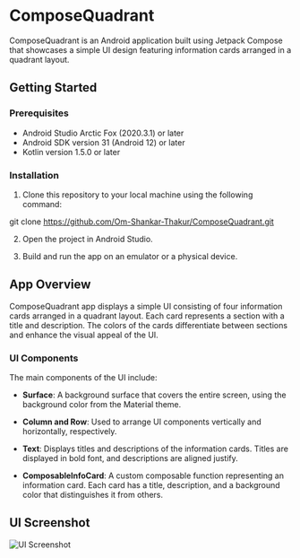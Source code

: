 # ComposeQuadrant

ComposeQuadrant is an Android application built using Jetpack Compose that showcases a simple UI design featuring information cards arranged in a quadrant layout.

## Getting Started

### Prerequisites

- Android Studio Arctic Fox (2020.3.1) or later
- Android SDK version 31 (Android 12) or later
- Kotlin version 1.5.0 or later

### Installation

1. Clone this repository to your local machine using the following command:

git clone https://github.com/Om-Shankar-Thakur/ComposeQuadrant.git

2. Open the project in Android Studio.

3. Build and run the app on an emulator or a physical device.

## App Overview

ComposeQuadrant app displays a simple UI consisting of four information cards arranged in a quadrant layout. Each card represents a section with a title and description. The colors of the cards differentiate between sections and enhance the visual appeal of the UI.

### UI Components

The main components of the UI include:

- **Surface**: A background surface that covers the entire screen, using the background color from the Material theme.

- **Column and Row**: Used to arrange UI components vertically and horizontally, respectively.

- **Text**: Displays titles and descriptions of the information cards. Titles are displayed in bold font, and descriptions are aligned justify.

- **ComposableInfoCard**: A custom composable function representing an information card. Each card has a title, description, and a background color that distinguishes it from others.

## UI Screenshot

![UI Screenshot](/screenshots/screenshot.png)
